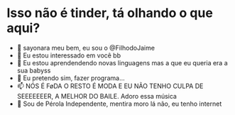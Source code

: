   # Isso não é tinder, tá olhando o que aqui?

- 👋 sayonara meu bem, eu sou o @FilhodoJaime
- 👀 Eu estou interessado em você bb
- 🌱 Eu estou aprendendendo novas linguagens mas a que eu queria era a sua babyss
- 💞️ Eu pretendo sim, fazer programa...
- 📫 NÓS É FøDA O RESTO É MODA E EU NÃO TENHO CULPA DE SEEEEEEER, A MELHOR DO BAILE. Adoro essa música
- 🐐 Sou de Pérola Independente, mentira moro lá não, eu tenho internet

<!---
FilhodoJaime/FilhodoJaime is a ✨ special ✨ repository because its `README.md` (this file) appears on your GitHub profile.
You can click the Preview link to take a look at your changes.
--->
